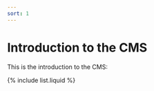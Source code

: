 ```yaml
---
sort: 1
---
```


# Introduction to the CMS

This is the introduction to the CMS:

{% include list.liquid %}
